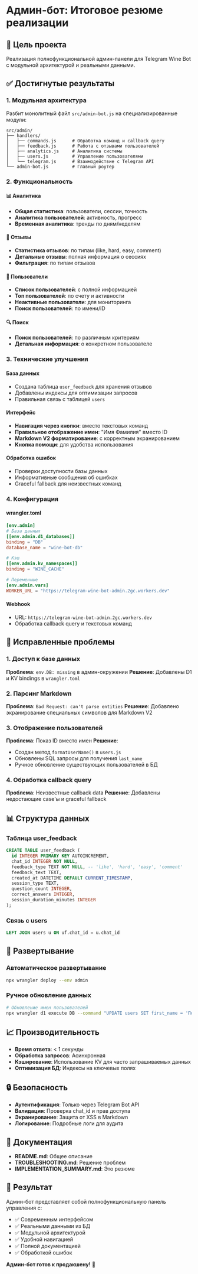 # Админ-бот: Итоговое резюме реализации

## 🎯 Цель проекта

Реализация полнофункциональной админ-панели для Telegram Wine Bot с модульной архитектурой и реальными данными.

## ✅ Достигнутые результаты

### 1. Модульная архитектура
Разбит монолитный файл `src/admin-bot.js` на специализированные модули:

```
src/admin/
├── handlers/
│   ├── commands.js      # Обработка команд и callback query
│   ├── feedback.js      # Работа с отзывами пользователей
│   ├── analytics.js     # Аналитика системы
│   ├── users.js         # Управление пользователями
│   └── telegram.js      # Взаимодействие с Telegram API
└── admin-bot.js         # Главный роутер
```

### 2. Функциональность

#### 📊 Аналитика
- **Общая статистика**: пользователи, сессии, точность
- **Аналитика пользователей**: активность, прогресс
- **Временная аналитика**: тренды по дням/неделям

#### 📝 Отзывы
- **Статистика отзывов**: по типам (like, hard, easy, comment)
- **Детальные отзывы**: полная информация о сессиях
- **Фильтрация**: по типам отзывов

#### 👥 Пользователи
- **Список пользователей**: с полной информацией
- **Топ пользователей**: по счету и активности
- **Неактивные пользователи**: для мониторинга
- **Поиск пользователей**: по имени/ID

#### 🔍 Поиск
- **Поиск пользователей**: по различным критериям
- **Детальная информация**: о конкретном пользователе

### 3. Технические улучшения

#### База данных
- Создана таблица `user_feedback` для хранения отзывов
- Добавлены индексы для оптимизации запросов
- Правильная связь с таблицей `users`

#### Интерфейс
- **Навигация через кнопки**: вместо текстовых команд
- **Правильное отображение имен**: "Имя Фамилия" вместо ID
- **Markdown V2 форматирование**: с корректным экранированием
- **Кнопка помощи**: для удобства использования

#### Обработка ошибок
- Проверки доступности базы данных
- Информативные сообщения об ошибках
- Graceful fallback для неизвестных команд

### 4. Конфигурация

#### wrangler.toml
```toml
[env.admin]
# База данных
[[env.admin.d1_databases]]
binding = "DB"
database_name = "wine-bot-db"

# Кэш
[[env.admin.kv_namespaces]]
binding = "WINE_CACHE"

# Переменные
[env.admin.vars]
WORKER_URL = "https://telegram-wine-bot-admin.2gc.workers.dev"
```

#### Webhook
- URL: `https://telegram-wine-bot-admin.2gc.workers.dev`
- Обработка callback query и текстовых команд

## 🔧 Исправленные проблемы

### 1. Доступ к базе данных
**Проблема**: `env.DB: missing` в админ-окружении
**Решение**: Добавлены D1 и KV bindings в `wrangler.toml`

### 2. Парсинг Markdown
**Проблема**: `Bad Request: can't parse entities`
**Решение**: Добавлено экранирование специальных символов для Markdown V2

### 3. Отображение пользователей
**Проблема**: Показ ID вместо имен
**Решение**: 
- Создан метод `formatUserName()` в `users.js`
- Обновлены SQL запросы для получения `last_name`
- Ручное обновление существующих пользователей в БД

### 4. Обработка callback query
**Проблема**: Неизвестные callback data
**Решение**: Добавлены недостающие case'ы и graceful fallback

## 📊 Структура данных

### Таблица user_feedback
```sql
CREATE TABLE user_feedback (
  id INTEGER PRIMARY KEY AUTOINCREMENT,
  chat_id INTEGER NOT NULL,
  feedback_type TEXT NOT NULL, -- 'like', 'hard', 'easy', 'comment'
  feedback_text TEXT,
  created_at DATETIME DEFAULT CURRENT_TIMESTAMP,
  session_type TEXT,
  question_count INTEGER,
  correct_answers INTEGER,
  session_duration_minutes INTEGER
);
```

### Связь с users
```sql
LEFT JOIN users u ON uf.chat_id = u.chat_id
```

## 🚀 Развертывание

### Автоматическое развертывание
```bash
npx wrangler deploy --env admin
```

### Ручное обновление данных
```bash
# Обновление имен пользователей
npx wrangler d1 execute DB --command "UPDATE users SET first_name = 'Пользователь', last_name = CONCAT('#', chat_id) WHERE first_name IS NULL" --remote
```

## 📈 Производительность

- **Время ответа**: < 1 секунды
- **Обработка запросов**: Асинхронная
- **Кэширование**: Использование KV для часто запрашиваемых данных
- **Оптимизация БД**: Индексы на ключевых полях

## 🔒 Безопасность

- **Аутентификация**: Только через Telegram Bot API
- **Валидация**: Проверка chat_id и прав доступа
- **Экранирование**: Защита от XSS в Markdown
- **Логирование**: Подробные логи для аудита

## 📝 Документация

- **README.md**: Общее описание
- **TROUBLESHOOTING.md**: Решение проблем
- **IMPLEMENTATION_SUMMARY.md**: Это резюме

## 🎉 Результат

Админ-бот представляет собой полнофункциональную панель управления с:
- ✅ Современным интерфейсом
- ✅ Реальными данными из БД
- ✅ Модульной архитектурой
- ✅ Удобной навигацией
- ✅ Полной документацией
- ✅ Обработкой ошибок

**Админ-бот готов к продакшену!** 🚀 